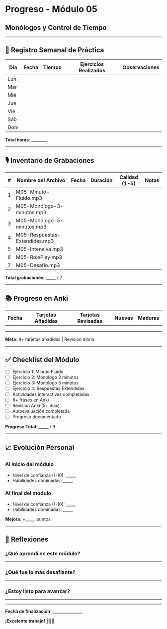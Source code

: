 # Progreso - Módulo 05
## Monólogos y Control de Tiempo

---

## 📅 Registro Semanal de Práctica

| Día | Fecha | Tiempo | Ejercicios Realizados | Observaciones |
|-----|-------|--------|----------------------|---------------|
| Lun |       |        |                      |               |
| Mar |       |        |                      |               |
| Mié |       |        |                      |               |
| Jue |       |        |                      |               |
| Vie |       |        |                      |               |
| Sáb |       |        |                      |               |
| Dom |       |        |                      |               |

**Total horas**: ________

---

## 🎙️ Inventario de Grabaciones

| # | Nombre del Archivo | Fecha | Duración | Calidad (1-5) | Notas |
|---|-------------------|-------|----------|---------------|-------|
| 1 | M05-Minuto-Fluido.mp3 | | | | |
| 2 | M05-Monólogo-3-minutos.mp3 | | | | |
| 3 | M05-Monólogo-5-minutos.mp3 | | | | |
| 4 | M05-Respuestas-Extendidas.mp3 | | | | |
| 5 | M05-Intensiva.mp3 | | | | |
| 6 | M05-RolePlay.mp3 | | | | |
| 7 | M05-Desafio.mp3 | | | | |

**Total grabaciones**: _____ / 7

---

## 📚 Progreso en Anki

| Fecha | Tarjetas Añadidas | Tarjetas Revisadas | Nuevas | Maduras |
|-------|-------------------|-------------------|--------|---------|
|       |                   |                   |        |         |
|       |                   |                   |        |         |
|       |                   |                   |        |         |

**Meta**: 8+ tarjetas añadidas | Revisión diaria

---

## ✅ Checklist del Módulo

- [ ] Ejercicio 1: Minuto Fluido
- [ ] Ejercicio 2: Monólogo 3 minutos
- [ ] Ejercicio 3: Monólogo 5 minutos
- [ ] Ejercicio 4: Respuestas Extendidas
- [ ] Actividades interactivas completadas
- [ ] 8+ frases en Anki
- [ ] Revisión Anki (5+ días)
- [ ] Autoevaluación completada
- [ ] Progreso documentado

**Progreso Total**: _____ / 9

---

## 📈 Evolución Personal

### Al inicio del módulo
- Nivel de confianza (1-10): _____
- Habilidades dominadas: _____

### Al final del módulo
- Nivel de confianza (1-10): _____
- Habilidades dominadas: _____

**Mejora**: +_____ puntos

---

## 💭 Reflexiones

### ¿Qué aprendí en este módulo?
_____________________________________________________________

### ¿Qué fue lo más desafiante?
_____________________________________________________________

### ¿Estoy listo para avanzar?
_____________________________________________________________

---

**Fecha de finalización**: _______________

**¡Excelente trabajo! 🎯🇫🇷**
